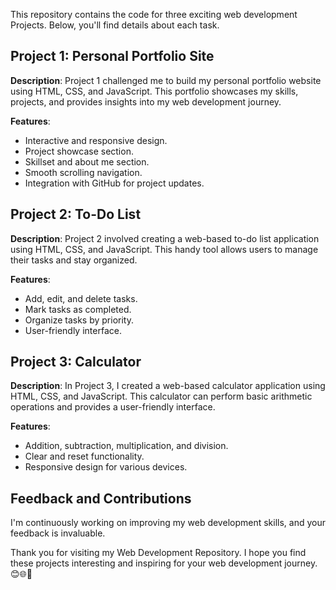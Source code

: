 This repository contains the code for three exciting web development Projects. Below, you'll find details about each task.


## Project 1: Personal Portfolio Site

**Description**: Project 1 challenged me to build my personal portfolio website using HTML, CSS, and JavaScript. This portfolio showcases my skills, projects, and provides insights into my web development journey.
<!--
**Repository**: [Task 1 - Personal Portfolio](https://github.com/Mohasindawal/CodeSoft/tree/main/Task2-Portfolio)

**Live**: [Task 1 - Personal Portfolio](https://yourusername.github.io/Portfolio/) -->

**Features**:
- Interactive and responsive design.
- Project showcase section.
- Skillset and about me section.
- Smooth scrolling navigation.
- Integration with GitHub for project updates.

## Project 2: To-Do List

**Description**: Project 2 involved creating a web-based to-do list application using HTML, CSS, and JavaScript. This handy tool allows users to manage their tasks and stay organized.

**Features**:
- Add, edit, and delete tasks.
- Mark tasks as completed.
- Organize tasks by priority.
- User-friendly interface.

## Project 3: Calculator

**Description**: In Project 3, I created a web-based calculator application using HTML, CSS, and JavaScript. This calculator can perform basic arithmetic operations and provides a user-friendly interface.


**Features**:
- Addition, subtraction, multiplication, and division.
- Clear and reset functionality.
- Responsive design for various devices.

## Feedback and Contributions

I'm continuously working on improving my web development skills, and your feedback is invaluable. 

Thank you for visiting my Web Development Repository. I hope you find these projects interesting and inspiring for your web development journey. 😊🌐🚀
